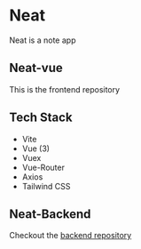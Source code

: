 # Neat

Neat is a note app

## Neat-vue

This is the frontend repository

## Tech Stack

- Vite
- Vue (3)
- Vuex
- Vue-Router
- Axios
- Tailwind CSS

## Neat-Backend

Checkout the [backend repository](https://github.com/Behnam-sn/neat-backend)
